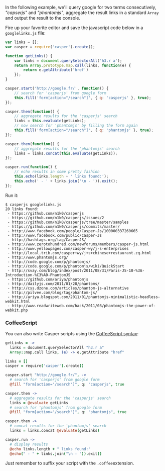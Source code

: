 In the following example, we'll query google for two terms consecutively,
_"capserjs"_ and _"phantomjs"_, aggregate the result links in a standard `Array`
and output the result to the console.

Fire up your favorite editor and save the javascript code below in a
`googlelinks.js` file:

```javascript
var links = [];
var casper = require('casper').create();

function getLinks() {
    var links = document.querySelectorAll('h3.r a');
    return Array.prototype.map.call(links, function(e) {
        return e.getAttribute('href')
    });
}

casper.start('http://google.fr/', function() {
    // search for 'casperjs' from google form
    this.fill('form[action="/search"]', { q: 'casperjs' }, true);
});

casper.then(function() {
    // aggregate results for the 'casperjs' search
    links = this.evaluate(getLinks);
    // now search for 'phantomjs' by filling the form again
    this.fill('form[action="/search"]', { q: 'phantomjs' }, true);
});

casper.then(function() {
    // aggregate results for the 'phantomjs' search
    links = links.concat(this.evaluate(getLinks));
});

casper.run(function() {
    // echo results in some pretty fashion
    this.echo(links.length + ' links found:');
    this.echo(' - ' + links.join('\n - ')).exit();
});
```

Run it:

```
$ casperjs googlelinks.js
20 links found:
 - https://github.com/n1k0/casperjs
 - https://github.com/n1k0/casperjs/issues/2
 - https://github.com/n1k0/casperjs/tree/master/samples
 - https://github.com/n1k0/casperjs/commits/master/
 - http://www.facebook.com/people/Casper-Js/100000337260665
 - http://www.facebook.com/public/Casper-Js
 - http://hashtags.org/tag/CasperJS/
 - http://www.zerotohundred.com/newforums/members/casper-js.html
 - http://www.yellowpages.com/casper-wy/j-s-enterprises
 - http://local.trib.com/casper+wy/j+s+chinese+restaurant.zq.html
 - http://www.phantomjs.org/
 - http://code.google.com/p/phantomjs/
 - http://code.google.com/p/phantomjs/wiki/QuickStart
 - http://svay.com/blog/index/post/2011/08/31/Paris-JS-10-%3A-Introduction-%C3%A0-PhantomJS
 - https://github.com/ariya/phantomjs
 - http://dailyjs.com/2011/01/28/phantoms/
 - http://css.dzone.com/articles/phantom-js-alternative
 - http://pilvee.com/blog/tag/phantom-js/
 - http://ariya.blogspot.com/2011/01/phantomjs-minimalistic-headless-webkit.html
 - http://www.readwriteweb.com/hack/2011/03/phantomjs-the-power-of-webkit.php
```

### CoffeeScript

You can also write Casper scripts using the [CoffeeScript
syntax](http://jashkenas.github.com/coffee-script/):

```coffeescript
getLinks = ->
  links = document.querySelectorAll "h3.r a"
  Array::map.call links, (e) -> e.getAttribute "href"

links = []
casper = require('casper').create()

casper.start "http://google.fr/", ->
  # search for 'casperjs' from google form
  @fill "form[action='/search']", q: "casperjs", true

casper.then ->
  # aggregate results for the 'casperjs' search
  links = @evaluate getLinks
  # search for 'phantomjs' from google form
  @fill "form[action='/search']", q: "phantomjs", true

casper.then ->
  # concat results for the 'phantomjs' search
  links = links.concat @evaluate(getLinks)

casper.run ->
  # display results
  @echo links.length + " links found:"
  @echo(" - " + links.join("\n - ")).exit()
```

Just remember to suffix your script with the `.coffee`extension.
